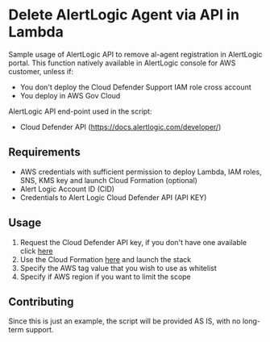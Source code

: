 
Delete AlertLogic Agent via API in Lambda
============================================
Sample usage of AlertLogic API to remove al-agent registration in AlertLogic portal.
This function natively available in AlertLogic console for AWS customer, unless if:

* You don't deploy the Cloud Defender Support IAM role cross account
* You deploy in AWS Gov Cloud

AlertLogic API end-point used in the script:

* Cloud Defender API (https://docs.alertlogic.com/developer/)

Requirements
--------------------
* AWS credentials with sufficient permission to deploy Lambda, IAM roles, SNS, KMS key and launch Cloud Formation (optional)
* Alert Logic Account ID (CID)
* Credentials to Alert Logic Cloud Defender API (API KEY)

Usage
---------------
1. Request the Cloud Defender API key, if you don't have one available click [here](https://www.alertlogic.com/resources/alert-logic-activeintegration-apis/)
2. Use the Cloud Formation [here](/cloud_formation) and launch the stack
3. Specify the AWS tag value that you wish to use as whitelist
4. Specify if AWS region if you want to limit the scope

Contributing
-------------------
Since this is just an example, the script will be provided AS IS, with no long-term support.
